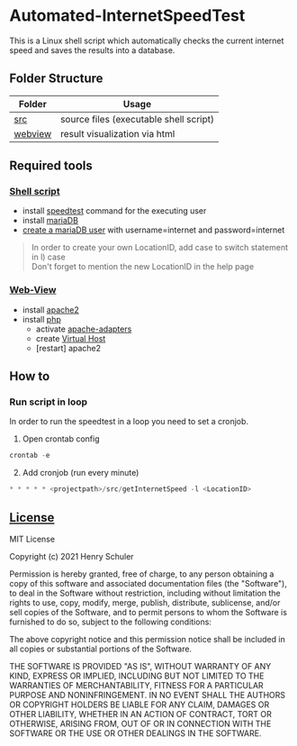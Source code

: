 # Automated-InternetSpeedTest
This is a Linux shell script which automatically checks the current internet speed and saves the results into a database.

## Folder Structure
Folder | Usage
------ | -----
[src](src) | source files (executable shell script)
[webview](webview) | result visualization via html

## Required tools
### [Shell script](src/getInternetSpeed)
* install [speedtest](https://wiki.ubuntuusers.de/speedtest-cli/) command for the executing user
* install [mariaDB](https://www.digitalocean.com/community/tutorials/how-to-install-mariadb-on-ubuntu-20-04-de)
* [create a mariaDB user](https://phoenixnap.com/kb/how-to-create-mariadb-user-grant-privileges#ftoc-heading-2) with username=internet and password=internet

> In order to create your own LocationID, add case to switch statement in l) case<br>
> Don't forget to mention the new LocationID in the help page

### [Web-View](webview)
* install [apache2]()
* install [php]()
    * activate [apache-adapters]()
    * create [Virtual Host](https://wiki.ubuntuusers.de/Apache/Virtual_Hosts/)
    * [restart] apache2

## How to
### Run script in loop
In order to run the speedtest in a loop you need to set a cronjob.
1. Open crontab config
```powershell 
crontab -e
```
2. Add cronjob (run every minute)
```powershell
* * * * * <projectpath>/src/getInternetSpeed -l <LocationID> 
```

## [License](LICENSE)
MIT License

Copyright (c) 2021 Henry Schuler

Permission is hereby granted, free of charge, to any person obtaining a copy
of this software and associated documentation files (the "Software"), to deal
in the Software without restriction, including without limitation the rights
to use, copy, modify, merge, publish, distribute, sublicense, and/or sell
copies of the Software, and to permit persons to whom the Software is
furnished to do so, subject to the following conditions:

The above copyright notice and this permission notice shall be included in all
copies or substantial portions of the Software.

THE SOFTWARE IS PROVIDED "AS IS", WITHOUT WARRANTY OF ANY KIND, EXPRESS OR
IMPLIED, INCLUDING BUT NOT LIMITED TO THE WARRANTIES OF MERCHANTABILITY,
FITNESS FOR A PARTICULAR PURPOSE AND NONINFRINGEMENT. IN NO EVENT SHALL THE
AUTHORS OR COPYRIGHT HOLDERS BE LIABLE FOR ANY CLAIM, DAMAGES OR OTHER
LIABILITY, WHETHER IN AN ACTION OF CONTRACT, TORT OR OTHERWISE, ARISING FROM,
OUT OF OR IN CONNECTION WITH THE SOFTWARE OR THE USE OR OTHER DEALINGS IN THE
SOFTWARE.